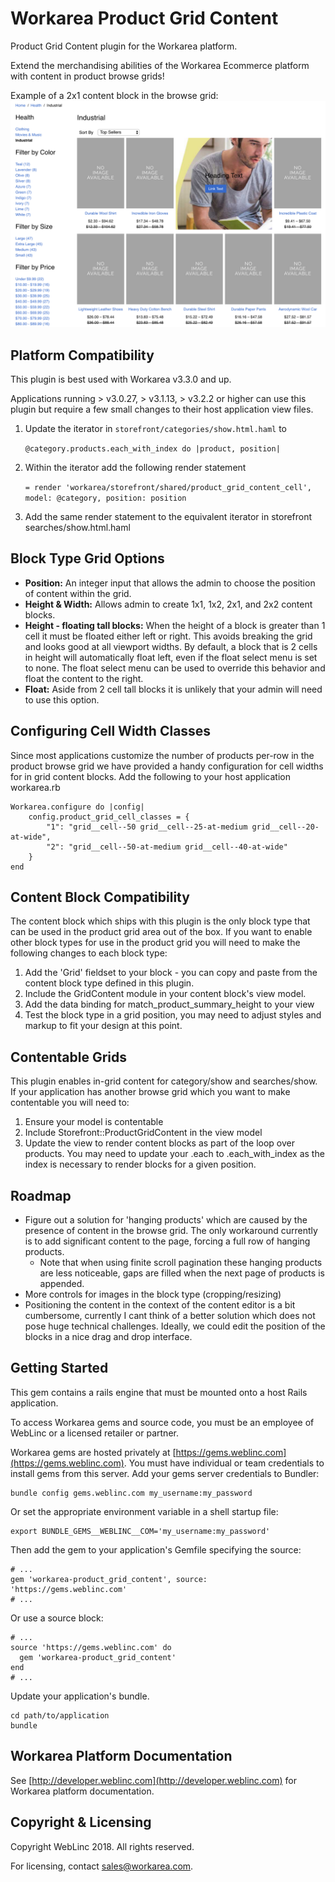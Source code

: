 Workarea Product Grid Content
================================================================================

Product Grid Content plugin for the Workarea platform.

Extend the merchandising abilities of the Workarea Ecommerce platform with content in product browse grids!

Example of a 2x1 content block in the browse grid:
![Sample 2x1 Grid Content](public/sample_grid_content.png)

Platform Compatibility
--------------------------------------------------------------------------------

This plugin is best used with Workarea v3.3.0 and up.

Applications running > v3.0.27, > v3.1.13, > v3.2.2 or higher can use this plugin but require a few small changes to their host application view files.

1. Update the iterator in `storefront/categories/show.html.haml` to

    `@category.products.each_with_index do |product, position|`

2. Within the iterator add the following render statement

    `= render 'workarea/storefront/shared/product_grid_content_cell', model: @category, position: position`

3. Add the same render statement to the equivalent iterator in storefront searches/show.html.haml

Block Type Grid Options
--------------------------------------------------------------------------------

* **Position:** An integer input that allows the admin to choose the position of content within the grid.
* **Height & Width:** Allows admin to create 1x1, 1x2, 2x1, and 2x2 content blocks.
* **Height - floating tall blocks:** When the height of a block is greater than 1 cell it must be floated either left or right. This avoids breaking the grid and looks good at all viewport widths. By default, a block that is 2 cells in height will automatically float left, even if the float select menu is set to none. The float select menu can be used to override this behavior and float the content to the right.
* **Float:** Aside from 2 cell tall blocks it is unlikely that your admin will need to use this option.

Configuring Cell Width Classes
--------------------------------------------------------------------------------

Since most applications customize the number of products per-row in the product browse grid we have provided a handy configuration for cell widths for in grid content blocks. Add the following to your host application workarea.rb

    Workarea.configure do |config|
        config.product_grid_cell_classes = {
            "1": "grid__cell--50 grid__cell--25-at-medium grid__cell--20-at-wide",
            "2": "grid__cell--50-at-medium grid__cell--40-at-wide"
        }
    end

Content Block Compatibility
--------------------------------------------------------------------------------

The content block which ships with this plugin is the only block type that can be used in the product grid area out of the box.
If you want to enable other block types for use in the product grid you will need to make the following changes to each block type:

1. Add the 'Grid' fieldset to your block - you can copy and paste from the content block type defined in this plugin.
2. Include the GridContent module in your content block's view model.
3. Add the data binding for match_product_summary_height to your view
4. Test the block type in a grid position, you may need to adjust styles and markup to fit your design at this point.

Contentable Grids
--------------------------------------------------------------------------------

This plugin enables in-grid content for category/show and searches/show.
If your application has another browse grid which you want to make contentable you will need to:

1. Ensure your model is contentable
2. Include Storefront::ProductGridContent in the view model
3. Update the view to render content blocks as part of the loop over products. You may need to update your .each to .each_with_index as the index is necessary to render blocks for a given position.

Roadmap
--------------------------------------------------------------------------------

* Figure out a solution for 'hanging products' which are caused by the presence
    of content in the browse grid. The only workaround currently is to add significant
    content to the page, forcing a full row of hanging products.
    * Note that when using finite scroll pagination these hanging products are less
    noticeable, gaps are filled when the next page of products is appended.
* More controls for images in the block type (cropping/resizing)
* Positioning the content in the context of the content editor is a bit cumbersome,
    currently I cant think of a better solution which does not pose huge technical challenges.
    Ideally, we could edit the position of the blocks in a nice drag and drop interface.

Getting Started
--------------------------------------------------------------------------------

This gem contains a rails engine that must be mounted onto a host Rails application.

To access Workarea gems and source code, you must be an employee of WebLinc or a licensed retailer or partner.

Workarea gems are hosted privately at [https://gems.weblinc.com](https://gems.weblinc.com).
You must have individual or team credentials to install gems from this server. Add your gems server credentials to Bundler:

    bundle config gems.weblinc.com my_username:my_password

Or set the appropriate environment variable in a shell startup file:

    export BUNDLE_GEMS__WEBLINC__COM='my_username:my_password'

Then add the gem to your application's Gemfile specifying the source:

    # ...
    gem 'workarea-product_grid_content', source: 'https://gems.weblinc.com'
    # ...

Or use a source block:

    # ...
    source 'https://gems.weblinc.com' do
      gem 'workarea-product_grid_content'
    end
    # ...

Update your application's bundle.

    cd path/to/application
    bundle

Workarea Platform Documentation
--------------------------------------------------------------------------------

See [http://developer.weblinc.com](http://developer.weblinc.com) for Workarea platform documentation.

Copyright & Licensing
--------------------------------------------------------------------------------

Copyright WebLinc 2018. All rights reserved.

For licensing, contact sales@workarea.com.

